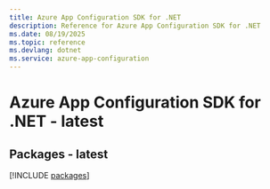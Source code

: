 ```yaml
---
title: Azure App Configuration SDK for .NET
description: Reference for Azure App Configuration SDK for .NET
ms.date: 08/19/2025
ms.topic: reference
ms.devlang: dotnet
ms.service: azure-app-configuration
---
```

# Azure App Configuration SDK for .NET - latest
## Packages - latest
[!INCLUDE [packages](app-configuration-index.md)]